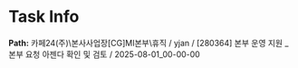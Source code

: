 # Task Info

**Path:** 카페24(주)\본사사업장\[CG]MI본부\휴직 / yjan / [280364] 본부 운영 지원 _ 본부 요청 아젠다 확인 및 검토 / 2025-08-01_00-00-00

